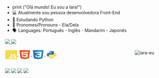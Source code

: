 - print ("Olá mundo! Eu sou a Iara!")
- 💻 Atualmente sou pessoa desenvolvedora Front-End
- 🐍 Estudando Python
- 💬 Pronomes/Pronouns - Ela/Dela
- 🗣️ Languages: Português - Inglês - Mandarim - Japonês

 <div>
  <a href="https://github.com/iaranitamiguel">
  <img height="180em" src="https://github-readme-stats.vercel.app/api?username=iaranitamiguel&show_icons=true&theme=shades-of-purple&include_all_commits=true&count_private=true"/>
    
  <img height="180em" src="https://github-readme-stats.vercel.app/api/top-langs/?username=iaranitamiguel&layout=compact&langs_count=7&theme=midnight-purple"/>
</div>

  </div>
<div style="display: inline_block"><br>
  <img align="center" alt="Rafa-Js" height="30" width="40" src="https://raw.githubusercontent.com/devicons/devicon/master/icons/javascript/javascript-plain.svg">
  <img align="center" alt="Rafa-HTML" height="30" width="40" src="https://raw.githubusercontent.com/devicons/devicon/master/icons/html5/html5-original.svg">
  <img align="center" alt="Rafa-CSS" height="30" width="40" src="https://raw.githubusercontent.com/devicons/devicon/master/icons/css3/css3-original.svg">
  <img align="center" alt="Rafa-Python" height="30" width="40" src="https://raw.githubusercontent.com/devicons/devicon/master/icons/python/python-original.svg">
  <img align="right" alt="iara-eu" height="80" width= "80" src="https://share-cdn.picrew.me/shareImg/org/202108/94097_YqWhkc7Q.png">
</div>

##

<div> 
  <a href="https://instagram.com/_iaraentrounasala" target="_blank"><img src="https://img.shields.io/badge/-Instagram-%23E4405F?style=for-the-badge&logo=instagram&logoColor=white" target="_blank"></a>
 	<a href="https://www.twitch.tv/iaraentrounasala" target="_blank"><img src="https://img.shields.io/badge/Twitch-9146FF?style=for-the-badge&logo=twitch&logoColor=white" target="_blank"></a>
  <a href = "mailto:iaranita.miguel@gmail.com"><img src="https://img.shields.io/badge/-Gmail-%23333?style=for-the-badge&logo=gmail&logoColor=white" target="_blank"></a>
  <a href="https://www.linkedin.com/in/iaranitamiguel-45875016a" target="_blank"><img src="https://img.shields.io/badge/-LinkedIn-%230077B5?style=for-the-badge&logo=linkedin&logoColor=white" target="_blank"></a> 
 

